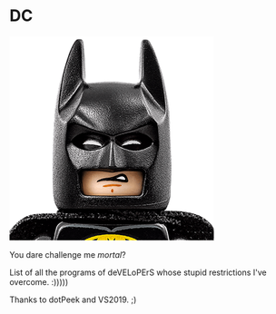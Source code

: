 # DC

![BATMAN](https://github.com/theerfan/DC/blob/master/images/BATMAN.png)

You dare challenge me _mortal_?

List of all the programs of deVELoPErS whose stupid restrictions I've overcome. :)))))

Thanks to dotPeek and VS2019. ;)

